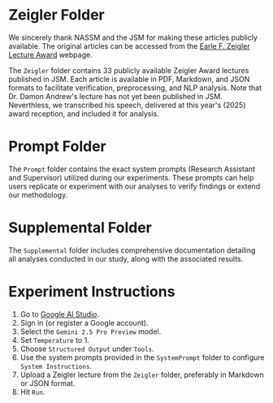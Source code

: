 # Zeigler Folder
We sincerely thank NASSM and the JSM for making these articles publicly available. The original articles can be accessed from the [Earle F. Zeigler Lecture Award](https://nassm.org/awards-and-grants#page-section-61151cc91acb4b184fd58544) webpage.

The `Zeigler` folder contains 33 publicly available Zeigler Award lectures published in JSM. Each article is available in PDF, Markdown, and JSON formats to facilitate verification, preprocessing, and NLP analysis. Note that Dr. Damon Andrew's lecture has not yet been published in JSM. Neverthless, we transcribed his speech, delivered at this year's (2025) award reception, and included it for analysis.

# Prompt Folder
The `Prompt` folder contains the exact system prompts (Research Assistant and Supervisor) utilized during our experiments. These prompts can help users replicate or experiment with our analyses to verify findings or extend our methodology.

# Supplemental Folder
The `Supplemental` folder includes comprehensive documentation detailing all analyses conducted in our study, along with the associated results.

# Experiment Instructions
1. Go to [Google AI Studio](https://aistudio.google.com).
2. Sign in (or register a Google account).
3. Select the `Gemini 2.5 Pro Preview` model.
4. Set `Temperature` to 1.
5. Choose `Structured Output` under `Tools`.
6. Use the system prompts provided in the `SystemPrompt` folder to configure `System Instructions`.
7. Upload a Zeigler lecture from the `Zeigler` folder, preferably in Markdown or JSON format.
8. Hit `Run`.
